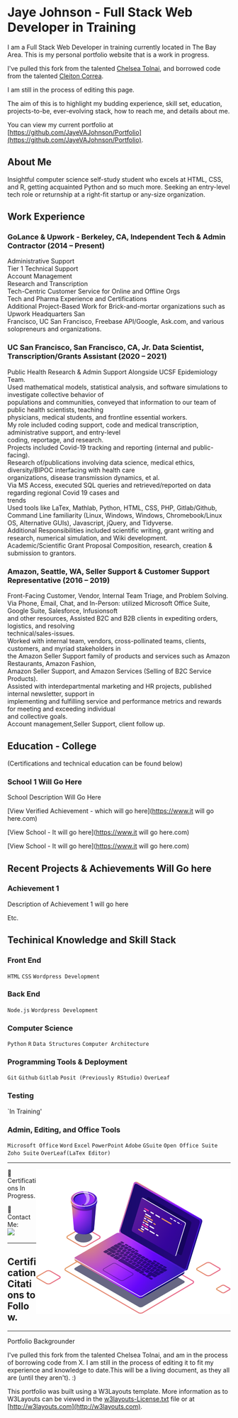 # Jaye Johnson - Full Stack Web Developer in Training

I am a Full Stack Web Developer in training currently located in The Bay Area. This is my personal portfolio website that is a work in progress.

I've pulled this fork from the talented [Chelsea Tolnai](https://github.com/ChelseaTolnai/Portfolio), and borrowed code from the talented [Cleiton Correa](https://github.com/CleitonCorrea/my-certifications).

I am still in the process of editing this page.

The aim of this is to highlight my budding experience, skill set, education, projects-to-be, ever-evolving stack, how to reach me, and details about me.

You can view my current portfolio at [https://github.com/JayeVAJohnson/Portfolio](https://github.com/JayeVAJohnson/Portfolio).

## About Me

Insightful computer science self-study student who excels at HTML, CSS, and R, getting acquainted Python and so much more. Seeking an entry-level tech role or returnship at a right-fit startup or any-size organization. 

</p>

## Work Experience

### GoLance & Upwork - Berkeley, CA, Independent Tech & Admin Contractor (2014 – Present)

Administrative Support</br>
Tier 1 Technical Support</br>
Account Management</br>
Research and Transcription</br>
Tech-Centric Customer Service for Online and Offline Orgs</br>
Tech and Pharma Experience and Certifications</br>
Additional Project-Based Work for Brick-and-mortar organizations such as Upwork Headquarters San</br>
Francisco, UC San Francisco, Freebase API/Google, Ask.com, and various solopreneurs and organizations.</br>

### UC San Francisco, San Francisco, CA, Jr. Data Scientist, Transcription/Grants Assistant (2020 – 2021)

Public Health Research & Admin Support Alongside UCSF Epidemiology Team.</br>
Used mathematical models, statistical analysis, and software simulations to investigate collective behavior of</br>
populations and communities, conveyed that information to our team of public health scientists, teaching</br>
physicians, medical students, and frontline essential workers.</br>
My role included coding support, code and medical transcription, administrative support, and entry-level</br>
coding, reportage, and research.</br>
Projects included Covid-19 tracking and reporting (internal and public-facing).</br>
Research of/publications involving data science, medical ethics, diversity/BIPOC interfacing with health care</br>
organizations, disease transmission dynamics, et al.</br>
Via MS Access, executed SQL queries and retrieved/reported on data regarding regional Covid 19 cases and</br>
trends</br>
Used tools like LaTex, Mathlab, Python, HTML, CSS, PHP, Gitlab/Github, Command Line familiarity (Linux,
Windows, Windows, Chromebook/Linux OS, Alternative GUIs), Javascript, jQuery, and Tidyverse.</br>
Additional Responsibilities included scientific writing, grant writing and research, numerical simulation, and
Wiki development.</br>
Academic/Scientific Grant Proposal Composition, research, creation & submission to grantors.</br>


### Amazon, Seattle, WA, Seller Support & Customer Support Representative (2016 – 2019)

Front-Facing Customer, Vendor, Internal Team Triage, and Problem Solving.</br>
Via Phone, Email, Chat, and In-Person: utilized Microsoft Office Suite, Google Suite, Salesforce, Infusionsoft</br>
and other resources, Assisted B2C and B2B clients in expediting orders, logistics, and resolving</br>
technical/sales-issues.</br>
Worked with internal team, vendors, cross-pollinated teams, clients, customers, and myriad stakeholders in</br>
the Amazon Seller Support family of products and services such as Amazon Restaurants, Amazon Fashion,</br>
Amazon Seller Support, and Amazon Services (Selling of B2C Service Products).</br>
Assisted with interdepartmental marketing and HR projects, published internal newsletter, support in</br>
implementing and fulfilling service and performance metrics and rewards for meeting and exceeding individual</br>
and collective goals.</br>
Account management,Seller Support, client follow up.</br>


## Education - College
   (Certifications and technical education can be found below)

### School 1 Will Go Here

School Description Will Go Here

[View Verified Achievement - which will go here](https://www.it will go here.com)

[View School - It will go here](https://www.it will go here.com)

[View School - It will go here](https://www.it will go here.com)

## Recent Projects & Achievements Will Go here

### Achievement 1

Description of Achievement 1 will go here

Etc. 

## Techinical Knowledge and Skill Stack

### Front End

`HTML` `CSS` `Wordpress Development`

### Back End

`Node.js` `Wordpress Development`

### Computer Science

`Python` `R` `Data Structures` `Computer Architecture`

### Programming Tools & Deployment

`Git` `Github` `Gitlab` `Posit (Previously RStudio)` `OverLeaf` 

### Testing

`In Training'

### Admin, Editing, and Office Tools

`Microsoft Office` `Word` `Excel` `PowerPoint` `Adobe` `GSuite` `Open Office Suite` `Zoho Suite` `OverLeaf(LaTex Editor)` 


----------------------

<img src="https://github.com/JayeVAJohnson/Portfolio/blob/master/images/computer-illustration.png" align="right" alt="Computador iuriCode">

<p align="left">
 🦄  Certifications In Progress.
 
</p>
 
 🤝 Contact Me:
 </br>
  <a href="https://www.linkedin.com/in/jayevajohnson" alt="Linkedin" target="_blank" >
  <img src="https://img.shields.io/badge/-Linkedin-0e76a8?style=flat-square&logo=Linkedin&logoColor=white&link=https://www.linkedin.com/in/jayevajohnson/" /></a>
 
</p>  
 
----------------------

## Certification Citations to Follow. 

----------------------
Portfolio Backgrounder

I've pulled this fork from the talented Chelsea Tolnai, and am in the process of borrowing code from X.  I am still in the process of editing it to fit my experience and knowledge to date.This will be a living document, as they all are (until they aren't). :)

This portfolio was built using a W3Layouts template. More information as to W3Layouts can be viewed in the [w3layouts-License.txt](w3layouts-License.txt) file or at [http://w3layouts.com](http://w3layouts.com).
